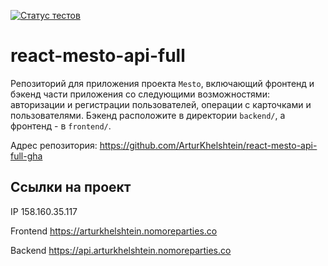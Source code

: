 [![Статус тестов](../../actions/workflows/tests.yml/badge.svg)](../../actions/workflows/tests.yml)

# react-mesto-api-full
Репозиторий для приложения проекта `Mesto`, включающий фронтенд и бэкенд части приложения со следующими возможностями: авторизации и регистрации пользователей, операции с карточками и пользователями. Бэкенд расположите в директории `backend/`, а фронтенд - в `frontend/`. 

Адрес репозитория: https://github.com/ArturKhelshtein/react-mesto-api-full-gha

## Ссылки на проект

IP 158.160.35.117

Frontend https://arturkhelshtein.nomoreparties.co

Backend https://api.arturkhelshtein.nomoreparties.co
